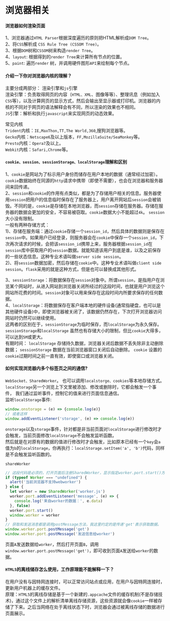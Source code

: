 # 浏览器相关
#### 浏览器如何渲染页面
1、浏览器通过`HTML Parser`根据深度遍历的原则把HTML解析成`DOM Tree`。<br/>
2、将`CSS`解析成 `CSS Rule Tree (CSSOM Tree)`。<br/>
3、根据`DOM`树和`CSSOM`树来构造`render Tree`。<br/>
4、`layout`: 根据得到的`render Tree`来计算所有节点的位置。<br/>
5、`paint`: 遍历`render` 树，并调用硬件图形`API`来绘制每个节点。
#### 介绍一下你对浏览器内核的理解？
主要分成两部分： 渲染引擎和`js`引擎<br/>
渲染引擎：负责取得网页的内容（`HTML、XML`、图像等等）、整理讯息（例如加入`CSS`等），以及计算网页的显示方式，然后会输出至显示器或打印机。浏览器的内核的不同对于网页的语法解释会有不同，所以渲染的效果也不相同。<br/>
`JS`引擎：解析和执行`javascript`来实现网页的动态效果。<br/>

常见内核<br/>
`Trident`内核：`IE,MaxThon,TT,The World,360`,搜狗浏览器等。<br/>
`Gecko`内核：`Netscape6`及以上版本，`FF,MozillaSuite/SeaMonkey`等。<br/>
`Presto`内核：`Opera7`及以上。<br/>
`Webkit`内核：`Safari,Chrome`等。
#### `cookie、session、sessionStorage、localStorage`理解和区别
1、`cookie`是网站为了标示用户身份而储存在用户本地的数据（通常经过加密）。 `cookie`数据始终在同源的`http`请求中携带（即使不需要），也会在浏览器和服务器间来回传递。<br/>
2、`session`和`cookie`的作用有点类似，都是为了存储用户相关的信息。服务器使用`session`把用户的信息临时保存在了服务器上，用户离开网站后`session`会被销毁。不同的是，`cookie`是存储在本地浏览器，而`session`存储在服务器。存储在服务器的数据会更加的安全，不容易被窃取。`cookie`数据大小不能超过`4k`。 `session`大小没有限制。<br/>
一般有两种存储方式：<br/>
1)、存储在服务端：通过`cookie`存储一个`session_id`，然后具体的数据则是保存在`session`中。如果用户已经登录，则服务器会在`cookie`中保存一个`session_id`，下次再次请求的时候，会把该`session_id`携带上来，服务器根据`session_id`在`session`库中获取用户的`session`数据。就能知道该用户到底是谁，以及之前保存的一些状态信息。这种专业术语叫做`server side session`。<br/>
2)、将`session`数据加密，然后存储在`cookie`中。这种专业术语叫做`client side session`。`flask`采用的就是这种方式，但是也可以替换成其他形式。<br/>

3、`sessionStorage`：将数据保存在`session`对象中。所谓`session`，是指用户在浏览某个网站时，从进入网站到浏览器关闭所经过的这段时间，也就是用户浏览这个网站所花费的时间。`session`对象可以用来保存在这段时间内所要求保存的任何数据。<br/>
4、`localStorage`：将数据保存在客户端本地的硬件设备(通常指硬盘，也可以是其他硬件设备)中，即使浏览器被关闭了，该数据仍然存在，下次打开浏览器访问网站时仍然可以继续使用。<br/>
这两者的区别在于，`sessionStorage`为临时保存，而`localStorage`为永久保存。`sessionStorage`和`localStorage` 虽然也有存储大小的限制，但比`cookie`大得多，可以达到`5M`或更大。<br/>
有期时间： `localStorage` 存储持久数据，浏览器关闭后数据不丢失除非主动删除数据； `sessionStorage` 数据在当前浏览器窗口关闭后自动删除。 `cookie` 设置的`cookie`过期时间之前一直有效，即使窗口或浏览器关闭。
#### 如何实现浏览器内多个标签页之间的通信?
`WebSocket、SharedWorker`。 也可以调用`localstorge、cookies`等本地存储方式。<br/>
`localStorage`另一个浏览上下文里被添加、修改或删除时，它都会触发一个事件， 我们通过监听事件，控制它的值来进行页面信息通信。<br/>
监听`localStorage`事件:
```js
window.onstorage = (e) => {console.log(e)}
// 或者这样
window.addEventListener('storage', (e) => console.log(e))
```
`onstorage`以及`storage`事件，针对都是非当前页面对`localStorage`进行修改时才会触发，当前页面修改`localStorage`不会触发监听函数。<br/>
然后就是在对原有的数据的值进行修改时才会触发，比如原本已经有一个`key`会`a`值为`b`的`localStorage`，你再执行：`localStorage.setItem('a', 'b')`代码，同样是不会触发监听函数的。<br/>

`shareWorker`
```js
// 这段代码是必须的，打开页面后注册SharedWorker，显示指定worker.port.start()方法建立与worker间的连接
if (typeof Worker === "undefined") {
  alert('当前浏览器不支持webworker')
} else {
  let worker = new SharedWorker('worker.js')
  worker.port.addEventListener('message', (e) => {
    console.log('来自worker的数据：', e.data)
  }, false)
  worker.port.start()
  window.worker = worker
}
// 获取和发送消息都是调用postMessage方法，我这里约定的是传递'get'表示获取数据。
window.worker.port.postMessage('get')
window.worker.port.postMessage('发送信息给worker')
```
页面`A`发送数据给`worker`，然后打开页面`B`，调用`window.worker.port.postMessage('get')`，即可收到页面`A`发送给`worker`的数据。
#### `HTML5`的离线储存怎么使用，工作原理能不能解释一下？
在用户没有与因特网连接时，可以正常访问站点或应用，在用户与因特网连接时，更新用户机器上的缓存文件。<br/>
原理：`HTML5`的离线存储是基于一个新建的`.appcache`文件的缓存机制(不是存储技术)，通过这个文件上的解析清单离线存储资源，这些资源就会像`cookie`一样被存储了下来。之后当网络在处于离线状态下时，浏览器会通过被离线存储的数据进行页面展示。







